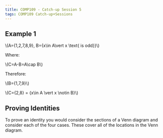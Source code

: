 ```yaml
---
title: COMP109 - Catch-up Session 5
tags: COMP109 Catch-up+Sessions
---
```

## Example 1
&#92;(A=\{1,2,7,8,9\}, B=\{x\in A\vert x \text{ is odd}\}&#92;)

Where:

&#92;(C=A-B=A\cap B&#92;)

Therefore:

&#92;(B=\{1,7,9\}&#92;)

&#92;(C=\{2,8\} = \{x\in A \vert x \notin B\}&#92;)

## Proving Identities
To prove an identity you would consider the sections of a Venn diagram and consider each of the four cases. These cover all of the locations in the Venn diagram.
